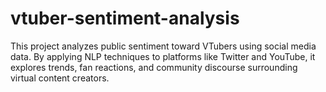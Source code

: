 # vtuber-sentiment-analysis
This project analyzes public sentiment toward VTubers using social media data. By applying NLP techniques to platforms like Twitter and YouTube, it explores trends, fan reactions, and community discourse surrounding virtual content creators.
